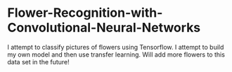 # Flower-Recognition-with-Convolutional-Neural-Networks
I attempt to classify pictures of flowers using Tensorflow. I attempt to build my own model and then use transfer learning. Will add more flowers to this data set in the future!
